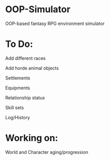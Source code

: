 # OOP-Simulator
OOP-based fantasy RPG environment simulator

# To Do:

Add different races

Add horde animal objects

Settlements

Equipments 

Relationship status

Skill sets

Log/History



# Working on:

World and Character aging/progression
